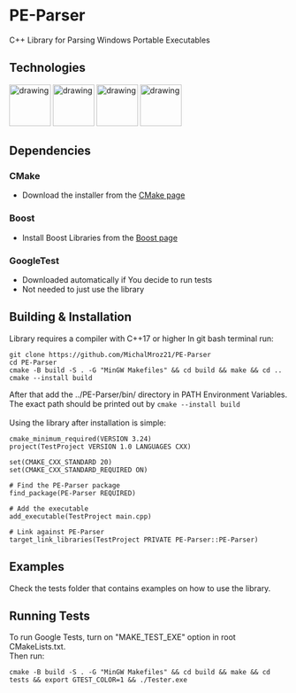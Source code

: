 # PE-Parser
C++ Library for Parsing Windows Portable Executables

## Technologies
<img src="https://github.com/MichalMroz21/Redundant-Coding-Visualization/assets/125133223/f782c426-6b9d-4d09-8623-c731b5bd1829" alt="drawing" width="75"/>
<img src="https://github.com/MichalMroz21/Redundant-Coding-Visualization/assets/125133223/64806fd9-9e9b-40fa-b43c-080922bb2279" alt="drawing" width="75"/>
<img src="https://github.com/MichalMroz21/Redundant-Coding-Visualization/assets/125133223/fc76fa58-56e3-48e7-8242-e3a295b127f7" alt="drawing" width="75"/>
<img src="https://github.com/MichalMroz21/Redundant-Coding-Visualization/assets/125133223/87cb231e-0d10-4dd5-8dd1-3b06cb9c896c" alt="drawing" width="75"/>

## Dependencies

### CMake
* Download the installer from the [CMake page](https://cmake.org/download/)

### Boost
* Install Boost Libraries from the [Boost page](https://www.boost.org/)

### GoogleTest
* Downloaded automatically if You decide to run tests
* Not needed to just use the library

## Building & Installation
Library requires a compiler with C++17 or higher
In git bash terminal run:
```
git clone https://github.com/MichalMroz21/PE-Parser
cd PE-Parser
cmake -B build -S . -G "MinGW Makefiles" && cd build && make && cd ..
cmake --install build
```
After that add the ../PE-Parser/bin/ directory in PATH Environment Variables.<br> 
The exact path should be printed out by ```cmake --install build```<br><br>
Using the library after installation is simple:
```
cmake_minimum_required(VERSION 3.24)
project(TestProject VERSION 1.0 LANGUAGES CXX)

set(CMAKE_CXX_STANDARD 20)
set(CMAKE_CXX_STANDARD_REQUIRED ON)

# Find the PE-Parser package
find_package(PE-Parser REQUIRED)

# Add the executable
add_executable(TestProject main.cpp)

# Link against PE-Parser
target_link_libraries(TestProject PRIVATE PE-Parser::PE-Parser)
```

## Examples
Check the tests folder that contains examples on how to use the library.

## Running Tests
To run Google Tests, turn on "MAKE_TEST_EXE" option in root CMakeLists.txt.<br>
Then run:
```
cmake -B build -S . -G "MinGW Makefiles" && cd build && make && cd tests && export GTEST_COLOR=1 && ./Tester.exe
```

